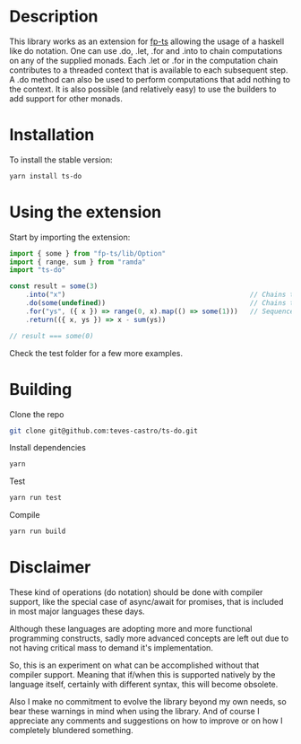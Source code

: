 # Description

This library works as an extension for [fp-ts](https://github.com/gcanti/fp-ts) allowing the usage of a haskell like do notation. One can use .do, .let, .for and .into to chain computations on any of the supplied monads.
Each .let or .for in the computation chain contributes to a threaded context that is available to each subsequent step. A .do method can also be used to perform computations that add nothing to the context.
It is also possible (and relatively easy) to use the builders to add support for other monads.

# Installation

To install the stable version:

```bash
yarn install ts-do
```

# Using the extension

Start by importing the extension:

```typescript
import { some } from "fp-ts/lib/Option"
import { range, sum } from "ramda"
import "ts-do"

const result = some(3)
    .into("x")                                              // Chains the computation. Creates a context with { x: 3 }
    .do(some(undefined))                                    // Chains the computation. Adds nothing to the context
    .for("ys", ({ x }) => range(0, x).map(() => some(1)))   // Sequences computations. Adds { ys: [1, 1, 1] } to the context
    .return(({ x, ys }) => x - sum(ys))

// result === some(0)
```

Check the test folder for a few more examples.

# Building

Clone the repo

```bash
git clone git@github.com:teves-castro/ts-do.git
```

Install dependencies

```bash
yarn
```

Test

```bash
yarn run test
```

Compile

```bash
yarn run build
```

# Disclaimer

These kind of operations (do notation) should be done with compiler support, like the special case of async/await for promises, that is included in most major languages these days.

Although these languages are adopting more and more functional programming constructs, sadly more advanced concepts are left out due to not having critical mass to demand it's implementation.

So, this is an experiment on what can be accomplished without that compiler support. Meaning that if/when this is supported natively by the language itself, certainly with different syntax, this will become obsolete.

Also I make no commitment to evolve the library beyond my own needs, so bear these warnings in mind when using the library.
And of course I appreciate any comments and suggestions on how to improve or on how I completely blundered something.

